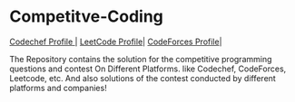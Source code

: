 # Competitve-Coding

[Codechef Profile ](https://www.codechef.com/users/guptapawan)| [LeetCode Profile](https://leetcode.com/mrpawan-gupta/)|
[CodeForces Profile](https://codeforces.com/profile/Mr.pawan_gupta)|

The Repository contains the solution for the competitive programming questions and contest On Different Platforms. like Codechef, CodeForces, Leetcode, etc.
And also solutions of the contest conducted by different platforms and companies!
